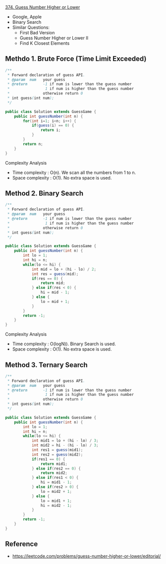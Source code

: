 [374. Guess Number Higher or Lower](https://leetcode.com/problems/guess-number-higher-or-lower/)

* Google, Apple
* Binary Search
* Similar Questions:
    * First Bad Version
    * Guess Number Higher or Lower II
    * Find K Closest Elements


## Methdo 1. Brute Force (Time Limit Exceeded)
```java 
/** 
 * Forward declaration of guess API.
 * @param  num   your guess
 * @return 	     -1 if num is lower than the guess number
 *			      1 if num is higher than the guess number
 *               otherwise return 0
 * int guess(int num);
 */

public class Solution extends GuessGame {
    public int guessNumber(int n) {
        for(int i=1; i<n; i++) {
            if(guess(i) == 0) {
                return i;
            }
        }
        return n;
    }
}
```
Complexity Analysis
* Time complexity : O(n). We scan all the numbers from 1 to n.
* Space complexity : O(1). No extra space is used. 


## Method 2. Binary Search
```java 
/** 
 * Forward declaration of guess API.
 * @param  num   your guess
 * @return 	     -1 if num is lower than the guess number
 *			      1 if num is higher than the guess number
 *               otherwise return 0
 * int guess(int num);
 */

public class Solution extends GuessGame {
    public int guessNumber(int n) {
        int lo = 1;
        int hi = n;
        while(lo <= hi) {
            int mid = lo + (hi - lo) / 2;
            int res = guess(mid);
            if(res == 0) {
                return mid;
            } else if(res < 0) {
                hi = mid - 1;
            } else {
                lo = mid + 1;
            }
        }
        return -1;
    }
}
```
Complexity Analysis
* Time complexity : O(logN)). Binary Search is used.
* Space complexity : O(1). No extra space is used. 


## Method 3. Ternary Search
```java 
/** 
 * Forward declaration of guess API.
 * @param  num   your guess
 * @return 	     -1 if num is lower than the guess number
 *			      1 if num is higher than the guess number
 *               otherwise return 0
 * int guess(int num);
 */

public class Solution extends GuessGame {
    public int guessNumber(int n) {
        int lo = 1;
        int hi = n;
        while(lo <= hi) {
            int mid1 = lo + (hi - lo) / 3;
            int mid2 = hi - (hi - lo) / 3;
            int res1 = guess(mid1);
            int res2 = guess(mid2);
            if(res1 == 0) {
                return mid1;
            } else if(res2 == 0) {
                return mid2;
            } else if(res1 < 0) {
                hi = mid1 - 1;
            } else if(res2 > 0) {
                lo = mid2 + 1;
            } else {
                lo = mid1 + 1;
                hi = mid2 - 1;
            }
        }
        return -1;
    }
}
```


## Reference
* https://leetcode.com/problems/guess-number-higher-or-lower/editorial/
